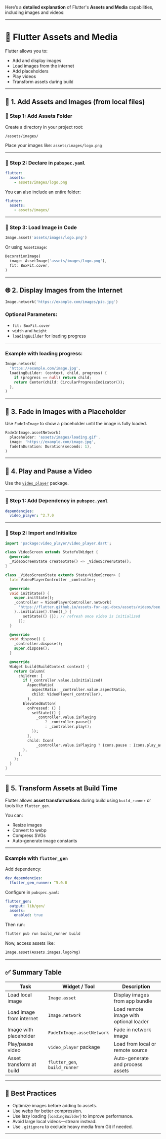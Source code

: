 Here’s a **detailed explanation** of Flutter's **Assets and Media** capabilities, including images and videos:

---

# 🎯 Flutter Assets and Media

Flutter allows you to:

* Add and display images
* Load images from the internet
* Add placeholders
* Play videos
* Transform assets during build

---

## 📁 1. Add Assets and Images (from local files)

### 🔹 Step 1: Add Assets Folder

Create a directory in your project root:

```
/assets/images/
```

Place your images like: `assets/images/logo.png`

---

### 🔹 Step 2: Declare in `pubspec.yaml`

```yaml
flutter:
  assets:
    - assets/images/logo.png
```

You can also include an entire folder:

```yaml
flutter:
  assets:
    - assets/images/
```

---

### 🔹 Step 3: Load Image in Code

```dart
Image.asset('assets/images/logo.png')
```

Or using `AssetImage`:

```dart
DecorationImage(
  image: AssetImage('assets/images/logo.png'),
  fit: BoxFit.cover,
)
```

---

## 🌐 2. Display Images from the Internet

```dart
Image.network('https://example.com/images/pic.jpg')
```

### Optional Parameters:

* `fit: BoxFit.cover`
* `width` and `height`
* `loadingBuilder` for loading progress

---

### Example with loading progress:

```dart
Image.network(
  'https://example.com/image.jpg',
  loadingBuilder: (context, child, progress) {
    if (progress == null) return child;
    return Center(child: CircularProgressIndicator());
  },
)
```

---

## 📸 3. Fade in Images with a Placeholder

Use `FadeInImage` to show a placeholder until the image is fully loaded.

```dart
FadeInImage.assetNetwork(
  placeholder: 'assets/images/loading.gif',
  image: 'https://example.com/image.jpg',
  fadeInDuration: Duration(seconds: 1),
)
```

---

## 🎥 4. Play and Pause a Video

Use the [`video_player`](https://pub.dev/packages/video_player) package.

---

### 🔹 Step 1: Add Dependency in `pubspec.yaml`

```yaml
dependencies:
  video_player: ^2.7.0
```

---

### 🔹 Step 2: Import and Initialize

```dart
import 'package:video_player/video_player.dart';

class VideoScreen extends StatefulWidget {
  @override
  _VideoScreenState createState() => _VideoScreenState();
}

class _VideoScreenState extends State<VideoScreen> {
  late VideoPlayerController _controller;

  @override
  void initState() {
    super.initState();
    _controller = VideoPlayerController.network(
      'https://flutter.github.io/assets-for-api-docs/assets/videos/bee.mp4',
    )..initialize().then((_) {
        setState(() {}); // refresh once video is initialized
      });
  }

  @override
  void dispose() {
    _controller.dispose();
    super.dispose();
  }

  @override
  Widget build(BuildContext context) {
    return Column(
      children: [
        if (_controller.value.isInitialized)
          AspectRatio(
            aspectRatio: _controller.value.aspectRatio,
            child: VideoPlayer(_controller),
          ),
        ElevatedButton(
          onPressed: () {
            setState(() {
              _controller.value.isPlaying
                  ? _controller.pause()
                  : _controller.play();
            });
          },
          child: Icon(
              _controller.value.isPlaying ? Icons.pause : Icons.play_arrow),
        ),
      ],
    );
  }
}
```

---

## 🧪 5. Transform Assets at Build Time

Flutter allows **asset transformations** during build using `build_runner` or tools like `flutter_gen`.

You can:

* Resize images
* Convert to webp
* Compress SVGs
* Auto-generate image constants

---

### Example with `flutter_gen`

Add dependency:

```yaml
dev_dependencies:
  flutter_gen_runner: ^5.0.0
```

Configure in `pubspec.yaml`:

```yaml
flutter_gen:
  output: lib/gen/
  assets:
    enabled: true
```

Then run:

```bash
flutter pub run build_runner build
```

Now, access assets like:

```dart
Image.asset(Assets.images.logoPng)
```

---

## ✅ Summary Table

| Task                     | Widget / Tool                 | Description                            |
| ------------------------ | ----------------------------- | -------------------------------------- |
| Load local image         | `Image.asset`                 | Display images from app bundle         |
| Load image from internet | `Image.network`               | Load remote image with optional loader |
| Image with placeholder   | `FadeInImage.assetNetwork`    | Fade in network image                  |
| Play/pause video         | `video_player` package        | Load from local or remote source       |
| Asset transform at build | `flutter_gen`, `build_runner` | Auto-generate and process assets       |

---

## 📝 Best Practices

* Optimize images before adding to assets.
* Use webp for better compression.
* Use lazy loading (`loadingBuilder`) to improve performance.
* Avoid large local videos—stream instead.
* Use `.gitignore` to exclude heavy media from Git if needed.

---

 